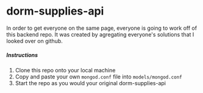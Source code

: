 # dorm-supplies-api

In order to get everyone on the same page, everyone is going to work off of this backend repo.  It was created by agregating everyone's solutions that I looked over on github.  

##### Instructions

1. Clone this repo onto your local machine
2. Copy and paste your own `mongod.conf` file into `models/mongod.conf`
3. Start the repo as you would your original dorm-supplies-api

